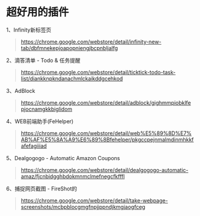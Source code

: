 # 超好用的插件

1、Infinity新标签页

> https://chrome.google.com/webstore/detail/infinity-new-tab/dbfmnekepjoapopniengjbcpnbljalfg

2、滴答清单 - Todo & 任务提醒

> https://chrome.google.com/webstore/detail/ticktick-todo-task-list/diankknpkndanachmlckaikddgcehkod

3、AdBlock 

>  https://chrome.google.com/webstore/detail/adblock/gighmmpiobklfepjocnamgkkbiglidom

4、WEB前端助手(FeHelper) 

> https://chrome.google.com/webstore/detail/web%E5%89%8D%E7%AB%AF%E5%8A%A9%E6%89%8Bfehelper/pkgccpejnmalmdinmhkkfafefagiiiad

5、Dealgogogo - Automatic Amazon Coupons

>  https://chrome.google.com/webstore/detail/dealgogogo-automatic-amaz/fjcnbidgghbdokmnmclmefnegcfkfffl

6、捕捉网页截图 - FireShot的 

> https://chrome.google.com/webstore/detail/take-webpage-screenshots/mcbpblocgmgfnpjjppndjkmgjaogfceg